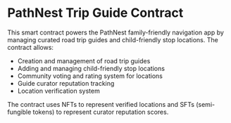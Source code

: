# PathNest Trip Guide Contract

This smart contract powers the PathNest family-friendly navigation app by managing curated road trip guides and child-friendly stop locations. The contract allows:

- Creation and management of road trip guides
- Adding and managing child-friendly stop locations 
- Community voting and rating system for locations
- Guide curator reputation tracking
- Location verification system

The contract uses NFTs to represent verified locations and SFTs (semi-fungible tokens) to represent curator reputation scores.